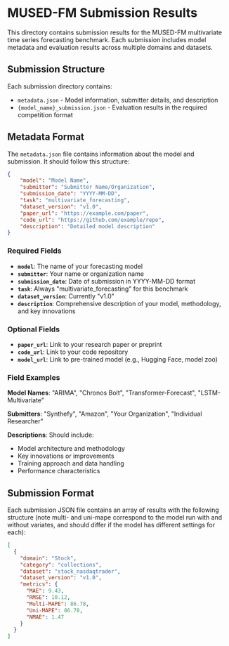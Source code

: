 # MUSED-FM Submission Results

This directory contains submission results for the MUSED-FM multivariate time series forecasting benchmark. Each submission includes model metadata and evaluation results across multiple domains and datasets.

## Submission Structure

Each submission directory contains:
- `metadata.json` - Model information, submitter details, and description
- `{model_name}_submission.json` - Evaluation results in the required competition format

## Metadata Format

The `metadata.json` file contains information about the model and submission. It should follow this structure:

```json
{
    "model": "Model Name",
    "submitter": "Submitter Name/Organization",
    "submission_date": "YYYY-MM-DD",
    "task": "multivariate_forecasting",
    "dataset_version": "v1.0",
    "paper_url": "https://example.com/paper",
    "code_url": "https://github.com/example/repo",
    "description": "Detailed model description"
}
```

### Required Fields

- **`model`**: The name of your forecasting model
- **`submitter`**: Your name or organization name  
- **`submission_date`**: Date of submission in YYYY-MM-DD format
- **`task`**: Always "multivariate_forecasting" for this benchmark
- **`dataset_version`**: Currently "v1.0"
- **`description`**: Comprehensive description of your model, methodology, and key innovations

### Optional Fields

- **`paper_url`**: Link to your research paper or preprint
- **`code_url`**: Link to your code repository
- **`model_url`**: Link to pre-trained model (e.g., Hugging Face, model zoo)

### Field Examples

**Model Names**: "ARIMA", "Chronos Bolt", "Transformer-Forecast", "LSTM-Multivariate"

**Submitters**: "Synthefy", "Amazon", "Your Organization", "Individual Researcher"

**Descriptions**: Should include:
- Model architecture and methodology
- Key innovations or improvements
- Training approach and data handling
- Performance characteristics

## Submission Format

Each submission JSON file contains an array of results with the following structure (note multi- and uni-mape correspond to the model run with and without variates, and should differ if the model has different settings for each):

```json
[
  {
    "domain": "Stock",
    "category": "collections", 
    "dataset": "stock_nasdaqtrader",
    "dataset_version": "v1.0",
    "metrics": {
      "MAE": 9.43,
      "RMSE": 10.12,
      "Multi-MAPE": 86.78,
      "Uni-MAPE": 86.78,
      "NMAE": 1.47
    }
  }
]
```
